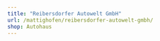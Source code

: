 ```yaml
---
title: "Reibersdorfer Autowelt GmbH"
url: /mattighofen/reibersdorfer-autowelt-gmbh/
shop: Autohaus
---
```

